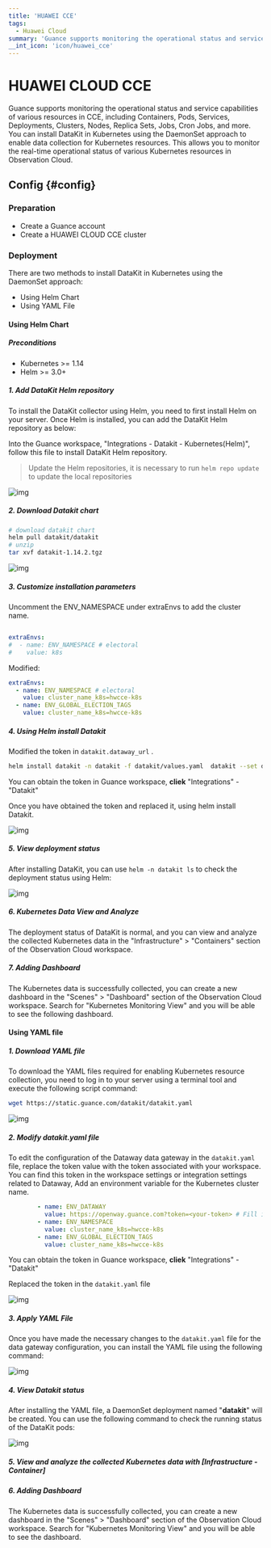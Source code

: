 ```yaml
---
title: 'HUAWEI CCE'
tags: 
  - Huawei Cloud
summary: 'Guance supports monitoring the operational status and service capabilities of various resources in CCE, including Containers, Pods, Services, Deployments, Clusters, Nodes, Replica Sets, Jobs, Cron Jobs, and more.'
__int_icon: 'icon/huawei_cce'
---
```


<!-- markdownlint-disable MD025 -->
# HUAWEI CLOUD CCE
<!-- markdownlint-enable -->

Guance supports monitoring the operational status and service capabilities of various resources in CCE, including Containers, Pods, Services, Deployments, Clusters, Nodes, Replica Sets, Jobs, Cron Jobs, and more. You can install DataKit in Kubernetes using the DaemonSet approach to enable data collection for Kubernetes resources. This allows you to monitor the real-time operational status of various Kubernetes resources in Observation Cloud.

## Config {#config}

### Preparation

- Create a Guance account
- Create a HUAWEI CLOUD CCE cluster

### Deployment

There are two methods to install DataKit in Kubernetes using the DaemonSet approach:

- Using Helm Chart
- Using YAML File

#### **Using Helm Chart**

##### **Preconditions**

- Kubernetes >= 1.14
- Helm >= 3.0+

##### 1. Add DataKit Helm repository

To install the DataKit collector using Helm, you need to first install Helm on your server. Once Helm is installed, you can add the DataKit Helm repository as below:

Into the Guance workspace, "Integrations - Datakit - Kubernetes(Helm)", follow this file to install DataKit Helm repository.

> Update the Helm repositories, it is necessary to run `helm repo update` to update the local repositories

![img](imgs/cce_im01.png)

##### 2. Download Datakit chart

```Bash
# download datakit chart
helm pull datakit/datakit
# unzip 
tar xvf datakit-1.14.2.tgz
```

![img](imgs/cce_im02.png)

##### 3. Customize installation parameters

Uncomment the ENV_NAMESPACE under extraEnvs to add the cluster name.

```YAML

extraEnvs:
#  - name: ENV_NAMESPACE # electoral
#    value: k8s

```

Modified:

```YAML
extraEnvs:
  - name: ENV_NAMESPACE # electoral
    value: cluster_name_k8s=hwcce-k8s
  - name: ENV_GLOBAL_ELECTION_TAGS
    value: cluster_name_k8s=hwcce-k8s
```

##### 4. Using Helm install Datakit

Modified the token in  `datakit.dataway_url` .

```Bash
helm install datakit -n datakit -f datakit/values.yaml  datakit --set datakit.dataway_url="https://openway.guance.com?token=tkn_1661b3cb5fc442719eae064edb979b5d" --create-namespace
```

You can obtain the token in Guance workspace, **cliek** "Integrations" - "Datakit"

Once you have obtained the token and replaced it, using helm install Datakit.

![img](imgs/cce_im04.png)

##### 5. View deployment status

After installing DataKit, you can use  `helm -n datakit ls` to check the deployment status using Helm:

![img](imgs/cce_im05.png)

<!-- markdownlint-disable MD013 -->
##### 6. Kubernetes Data View and Analyze
<!-- markdownlint-enable -->

The deployment status of DataKit is normal, and you can view and analyze the collected Kubernetes data in the "Infrastructure" > "Containers" section of the Observation Cloud workspace.

##### 7. Adding Dashboard

The Kubernetes data is successfully collected, you can create a new dashboard in the "Scenes" > "Dashboard" section of the Observation Cloud workspace. Search for "Kubernetes Monitoring View" and you will be able to see the following dashboard.

#### Using YAML file

##### 1. Download YAML file

To download the YAML files required for enabling Kubernetes resource collection, you need to log in to your server using a terminal tool and execute the following script command:

```Bash
wget https://static.guance.com/datakit/datakit.yaml
```

![img](imgs/cce_im08.png)

##### 2. Modify **datakit.yaml** file

To edit the configuration of the Dataway data gateway in the `datakit.yaml` file, replace the token value with the token associated with your workspace. You can find this token in the workspace settings or integration settings related to Dataway, Add an environment variable for the Kubernetes cluster name.

```YAML
        - name: ENV_DATAWAY
          value: https://openway.guance.com?token=<your-token> # Fill in dataway real address here
        - name: ENV_NAMESPACE
          value: cluster_name_k8s=hwcce-k8s
        - name: ENV_GLOBAL_ELECTION_TAGS
          value: cluster_name_k8s=hwcce-k8s
```

You can obtain the token in Guance workspace, **cliek** "Integrations" - "Datakit"

 Replaced the token in the `datakit.yaml` file

![img](imgs/cce_im10.png)

##### 3. Apply YAML File

Once you have made the necessary changes to the `datakit.yaml` file for the data gateway configuration, you can install the YAML file using the following command:

![img](imgs/cce_im11.png)

##### 4. View Datakit status

After installing the YAML file, a DaemonSet deployment named "**datakit**" will be created. You can use the following command to check the running status of the DataKit pods:

![img](imgs/cce_im12.png)

<!-- markdownlint-disable MD013 -->
##### 5. View and analyze the collected Kubernetes data with [Infrastructure - Container]
<!-- markdownlint-enable -->

##### 6. Adding Dashboard

The Kubernetes data is successfully collected, you can create a new dashboard in the "Scenes" > "Dashboard" section of the Observation Cloud workspace. Search for "Kubernetes Monitoring View" and you will be able to see the dashboard.
